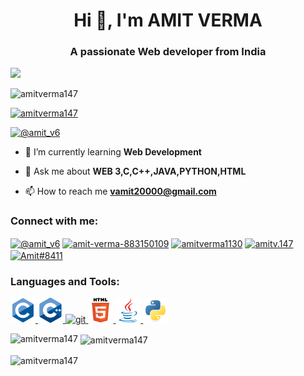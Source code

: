 <h1 align="center">Hi 👋, I'm AMIT VERMA</h1>
<h3 align="center">A passionate Web developer from India</h3>
<a href='https://holopin.io/@amitverma147'>
    <img src='https://holopin.me/amitverma147'/>
</a>

<p align="left"> <img src="https://komarev.com/ghpvc/?username=amitverma147&label=Profile%20views&color=0e75b6&style=flat" alt="amitverma147" /> </p>

<p align="left"> <a href="https://github.com/ryo-ma/github-profile-trophy"><img src="https://github-profile-trophy.vercel.app/?username=amitverma147" alt="amitverma147" /></a> </p>

<p align="left"> <a href="https://twitter.com/@amit_v6" target="blank"><img src="https://img.shields.io/twitter/follow/@amit_v6?logo=twitter&style=for-the-badge" alt="@amit_v6" /></a> </p>

- 🌱 I’m currently learning **Web Development**

- 💬 Ask me about **WEB 3,C,C++,JAVA,PYTHON,HTML**

- 📫 How to reach me **vamit20000@gmail.com**

<h3 align="left">Connect with me:</h3>
<p align="left">
<a href="https://twitter.com/@amit_v6" target="blank"><img align="center" src="https://raw.githubusercontent.com/rahuldkjain/github-profile-readme-generator/master/src/images/icons/Social/twitter.svg" alt="@amit_v6" height="30" width="40" /></a>
<a href="https://linkedin.com/in/amit-verma-883150109" target="blank"><img align="center" src="https://raw.githubusercontent.com/rahuldkjain/github-profile-readme-generator/master/src/images/icons/Social/linked-in-alt.svg" alt="amit-verma-883150109" height="30" width="40" /></a>
<a href="https://kaggle.com/amitverma1130" target="blank"><img align="center" src="https://raw.githubusercontent.com/rahuldkjain/github-profile-readme-generator/master/src/images/icons/Social/kaggle.svg" alt="amitverma1130" height="30" width="40" /></a>
<a href="https://instagram.com/amitv.147" target="blank"><img align="center" src="https://raw.githubusercontent.com/rahuldkjain/github-profile-readme-generator/master/src/images/icons/Social/instagram.svg" alt="amitv.147" height="30" width="40" /></a>
<a href="https://discord.gg/Amit#8411" target="blank"><img align="center" src="https://raw.githubusercontent.com/rahuldkjain/github-profile-readme-generator/master/src/images/icons/Social/discord.svg" alt="Amit#8411" height="30" width="40" /></a>
</p>

<h3 align="left">Languages and Tools:</h3>
<p align="left"> <a href="https://www.cprogramming.com/" target="_blank" rel="noreferrer"> <img src="https://raw.githubusercontent.com/devicons/devicon/master/icons/c/c-original.svg" alt="c" width="40" height="40"/> </a> <a href="https://www.w3schools.com/cpp/" target="_blank" rel="noreferrer"> <img src="https://raw.githubusercontent.com/devicons/devicon/master/icons/cplusplus/cplusplus-original.svg" alt="cplusplus" width="40" height="40"/> </a> <a href="https://git-scm.com/" target="_blank" rel="noreferrer"> <img src="https://www.vectorlogo.zone/logos/git-scm/git-scm-icon.svg" alt="git" width="40" height="40"/> </a> <a href="https://www.w3.org/html/" target="_blank" rel="noreferrer"> <img src="https://raw.githubusercontent.com/devicons/devicon/master/icons/html5/html5-original-wordmark.svg" alt="html5" width="40" height="40"/> </a> <a href="https://www.java.com" target="_blank" rel="noreferrer"> <img src="https://raw.githubusercontent.com/devicons/devicon/master/icons/java/java-original.svg" alt="java" width="40" height="40"/> </a> <a href="https://www.python.org" target="_blank" rel="noreferrer"> <img src="https://raw.githubusercontent.com/devicons/devicon/master/icons/python/python-original.svg" alt="python" width="40" height="40"/> </a> </p>

<p><img align="left" src="https://github-readme-stats.vercel.app/api/top-langs?username=amitverma147&show_icons=true&locale=en&layout=compact" alt="amitverma147" /></p>

<p>&nbsp;<img align="center" src="https://github-readme-stats.vercel.app/api?username=amitverma147&show_icons=true&locale=en" alt="amitverma147" /></p>

<p><img align="center" src="https://github-readme-streak-stats.herokuapp.com/?user=amitverma147&" alt="amitverma147" /></p>
